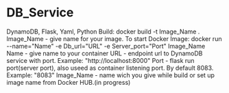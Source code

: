 # DB_Service
DynamoDB, Flask, Yaml, Python
Build: 
docker build -t Image_Name .
Image_Name - give name for your image.
To start Docker Image:
docker run --name="Name" -e Db_url="URL" -e Server_port="Port" Image_Name
Name - give name to your container
URL - endpoint url to DynamoDB service with port. Example: "http://localhost:8000"
Port - flask run port(server port), also useed as container listening port. By default 8083. Example: "8083"
Image_Name - name wich you give while build or set up image name from Docker HUB.(in progress)
